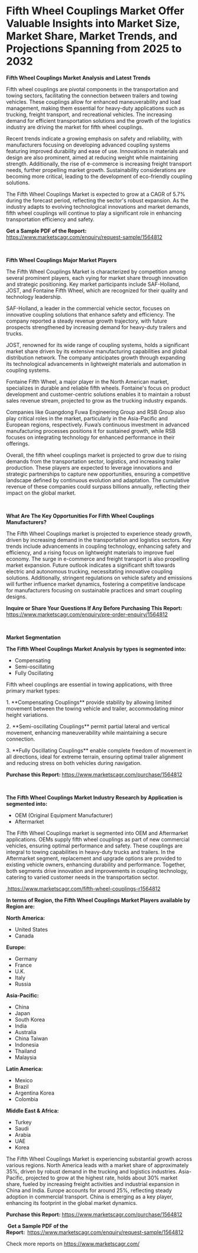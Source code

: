 <p><h1>Fifth Wheel Couplings Market Offer Valuable Insights into Market Size, Market Share, Market Trends, and Projections Spanning from 2025 to 2032</h1></p><p><strong>Fifth Wheel Couplings Market Analysis and Latest Trends</strong></p>
<p><p>Fifth wheel couplings are pivotal components in the transportation and towing sectors, facilitating the connection between trailers and towing vehicles. These couplings allow for enhanced maneuverability and load management, making them essential for heavy-duty applications such as trucking, freight transport, and recreational vehicles. The increasing demand for efficient transportation solutions and the growth of the logistics industry are driving the market for fifth wheel couplings. </p><p>Recent trends indicate a growing emphasis on safety and reliability, with manufacturers focusing on developing advanced coupling systems featuring improved durability and ease of use. Innovations in materials and design are also prominent, aimed at reducing weight while maintaining strength. Additionally, the rise of e-commerce is increasing freight transport needs, further propelling market growth. Sustainability considerations are becoming more critical, leading to the development of eco-friendly coupling solutions. </p><p>The Fifth Wheel Couplings Market is expected to grow at a CAGR of 5.7% during the forecast period, reflecting the sector's robust expansion. As the industry adapts to evolving technological innovations and market demands, fifth wheel couplings will continue to play a significant role in enhancing transportation efficiency and safety.</p></p>
<p><strong>Get a Sample PDF of the Report:&nbsp;</strong> <a href="https://www.marketscagr.com/enquiry/request-sample/1564812?utm_campaign=3529&utm_medium=2&utm_source=Github&utm_content=ia&utm_term=30032025&utm_id=fifth-wheel-couplings">https://www.marketscagr.com/enquiry/request-sample/1564812</a></p>
<p>&nbsp;</p>
<p><strong>Fifth Wheel Couplings Major Market Players</strong></p>
<p><p>The Fifth Wheel Couplings Market is characterized by competition among several prominent players, each vying for market share through innovation and strategic positioning. Key market participants include SAF-Holland, JOST, and Fontaine Fifth Wheel, which are recognized for their quality and technology leadership.</p><p>SAF-Holland, a leader in the commercial vehicle sector, focuses on innovative coupling solutions that enhance safety and efficiency. The company reported a steady revenue growth trajectory, with future prospects strengthened by increasing demand for heavy-duty trailers and trucks.</p><p>JOST, renowned for its wide range of coupling systems, holds a significant market share driven by its extensive manufacturing capabilities and global distribution network. The company anticipates growth through expanding its technological advancements in lightweight materials and automation in coupling systems.</p><p>Fontaine Fifth Wheel, a major player in the North American market, specializes in durable and reliable fifth wheels. Fontaine's focus on product development and customer-centric solutions enables it to maintain a robust sales revenue stream, projected to grow as the trucking industry expands.</p><p>Companies like Guangdong Fuwa Engineering Group and RSB Group also play critical roles in the market, particularly in the Asia-Pacific and European regions, respectively. Fuwa’s continuous investment in advanced manufacturing processes positions it for sustained growth, while RSB focuses on integrating technology for enhanced performance in their offerings.</p><p>Overall, the fifth wheel couplings market is projected to grow due to rising demands from the transportation sector, logistics, and increasing trailer production. These players are expected to leverage innovations and strategic partnerships to capture new opportunities, ensuring a competitive landscape defined by continuous evolution and adaptation. The cumulative revenue of these companies could surpass billions annually, reflecting their impact on the global market.</p></p>
<p>&nbsp;</p>
<p><strong>What Are The Key Opportunities For Fifth Wheel Couplings Manufacturers?</strong></p>
<p><p>The Fifth Wheel Couplings market is projected to experience steady growth, driven by increasing demand in the transportation and logistics sectors. Key trends include advancements in coupling technology, enhancing safety and efficiency, and a rising focus on lightweight materials to improve fuel economy. The surge in e-commerce and freight transport is also propelling market expansion. Future outlook indicates a significant shift towards electric and autonomous trucking, necessitating innovative coupling solutions. Additionally, stringent regulations on vehicle safety and emissions will further influence market dynamics, fostering a competitive landscape for manufacturers focusing on sustainable practices and smart coupling designs.</p></p>
<p><strong>Inquire or Share Your Questions If Any Before Purchasing This Report:</strong> <a href="https://www.marketscagr.com/enquiry/pre-order-enquiry/1564812?utm_campaign=3529&utm_medium=2&utm_source=Github&utm_content=ia&utm_term=30032025&utm_id=fifth-wheel-couplings">https://www.marketscagr.com/enquiry/pre-order-enquiry/1564812</a></p>
<p>&nbsp;</p>
<p><strong>Market Segmentation</strong></p>
<p><strong>The Fifth Wheel Couplings Market Analysis by types is segmented into:</strong></p>
<p><ul><li>Compensating</li><li>Semi-oscillating</li><li>Fully Oscillating</li></ul></p>
<p><p>Fifth wheel couplings are essential in towing applications, with three primary market types:  </p><p>1. **Compensating Couplings** provide stability by allowing limited movement between the towing vehicle and trailer, accommodating minor height variations.  </p><p>2. **Semi-oscillating Couplings** permit partial lateral and vertical movement, enhancing maneuverability while maintaining a secure connection.  </p><p>3. **Fully Oscillating Couplings** enable complete freedom of movement in all directions, ideal for extreme terrain, ensuring optimal trailer alignment and reducing stress on both vehicles during navigation.</p></p>
<p><strong>Purchase this Report:&nbsp;</strong><a href="https://www.marketscagr.com/purchase/1564812?utm_campaign=3529&utm_medium=2&utm_source=Github&utm_content=ia&utm_term=30032025&utm_id=fifth-wheel-couplings">https://www.marketscagr.com/purchase/1564812</a></p>
<p>&nbsp;</p>
<p><strong>The Fifth Wheel Couplings Market Industry Research by Application is segmented into:</strong></p>
<p><ul><li>OEM (Original Equipment Manufacturer)</li><li>Aftermarket</li></ul></p>
<p><p>The Fifth Wheel Couplings market is segmented into OEM and Aftermarket applications. OEMs supply fifth wheel couplings as part of new commercial vehicles, ensuring optimal performance and safety. These couplings are integral to towing capabilities in heavy-duty trucks and trailers. In the Aftermarket segment, replacement and upgrade options are provided to existing vehicle owners, enhancing durability and performance. Together, both segments drive innovation and improvements in coupling technology, catering to varied customer needs in the transportation sector.</p></p>
<p><a href="https://www.marketscagr.com/fifth-wheel-couplings-r1564812?utm_campaign=3529&utm_medium=2&utm_source=Github&utm_content=ia&utm_term=30032025&utm_id=fifth-wheel-couplings">&nbsp;https://www.marketscagr.com/fifth-wheel-couplings-r1564812</a></p>
<p><strong>In terms of Region, the Fifth Wheel Couplings Market Players available by Region are:</strong></p>
<p>
    <p> <strong> North America: </strong>
        <ul>
            <li>United States</li>
            <li>Canada</li>
        </ul>
        </p> 
    <p> <strong> Europe: </strong>
        <ul>
            <li>Germany</li>
            <li>France</li>
            <li>U.K.</li>
            <li>Italy</li>
            <li>Russia</li>
        </ul>
        </p> 
    <p> <strong> Asia-Pacific: </strong>
        <ul>
            <li>China</li>
            <li>Japan</li>
            <li>South Korea</li>
            <li>India</li>
            <li>Australia</li>
            <li>China Taiwan</li>
            <li>Indonesia</li>
            <li>Thailand</li>
            <li>Malaysia</li>
        </ul>
        </p> 
    <p> <strong> Latin America: </strong>
        <ul>
            <li>Mexico</li>
            <li>Brazil</li>
            <li>Argentina Korea</li>
            <li>Colombia</li>
        </ul>
        </p> 
    <p> <strong> Middle East & Africa: </strong>
        <ul>
            <li>Turkey</li>
            <li>Saudi</li>
            <li>Arabia</li>
            <li>UAE</li>
            <li>Korea</li>
        </ul>
    </p>
    </p>
<p><p>The Fifth Wheel Couplings Market is experiencing substantial growth across various regions. North America leads with a market share of approximately 35%, driven by robust demand in the trucking and logistics industries. Asia-Pacific, projected to grow at the highest rate, holds about 30% market share, fueled by increasing freight activities and industrial expansion in China and India. Europe accounts for around 25%, reflecting steady adoption in commercial transport. China is emerging as a key player, enhancing its footprint in the global market dynamics.</p></p>
<p><strong>Purchase this Report: </strong><a href="https://www.marketscagr.com/purchase/1564812?utm_campaign=3529&utm_medium=2&utm_source=Github&utm_content=ia&utm_term=30032025&utm_id=fifth-wheel-couplings">https://www.marketscagr.com/purchase/1564812</a></p>
<p>&nbsp;<strong>Get a Sample PDF of the Report:&nbsp;&nbsp;</strong><a href="https://www.marketscagr.com/enquiry/request-sample/1564812?utm_campaign=3529&utm_medium=2&utm_source=Github&utm_content=ia&utm_term=30032025&utm_id=fifth-wheel-couplings">https://www.marketscagr.com/enquiry/request-sample/1564812</a></p>
<p><strong></strong></p>
<p>Check more reports on <a href="https://www.marketscagr.com/?utm_campaign=3529&utm_medium=2&utm_source=Github&utm_content=ia&utm_term=30032025&utm_id=fifth-wheel-couplings">https://www.marketscagr.com/</a></p>